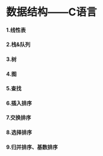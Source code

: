 # 数据结构——C语言
#### 1.线性表
#### 2.栈&队列
#### 3.树
#### 4.图
#### 5.查找
#### 6.插入排序
#### 7.交换排序
#### 8.选择排序
#### 9.归并排序、基数排序